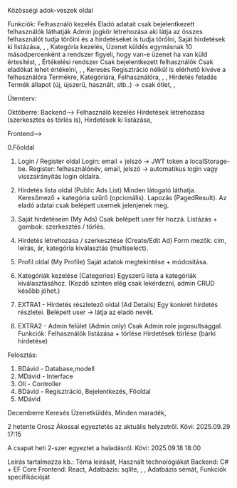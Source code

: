 Közösségi adok-veszek oldal

Funkciók:
Felhasználó kezelés
Eladó adatait csak bejelentkezett felhasználók láthatják
Admin jogkör létrehozása aki látja az összes felhasználót tudja törölni és a hirdetéseket is tudja törölni,
Saját hirdetések ki listázása,
,
,
Kategória kezelés,
Üzenet küldés egymásnak
10 másodpercenként a rendszer figyeli, hogy van-e üzenet ha van küld értesítést,
,
Értékelési rendszer
Csak bejelentkezett felhasználók
Csak eladókat lehet értékelni,
,
,
Keresés
Regisztráció nélkül is elérhető kivéve a felhasználóra
Termékre,
Kategóriára,
Felhasználóra,
,
,
Hirdetés feladás
Termék állapot (új, újszerű, használt, stb..) -> csak ötlet,
,

Ütemterv:

Októberre:
Backend-->
Felhasználó kezelés
Hirdetések létrehozása (szerkesztés és törlés is),
Hirdetések ki listázása,

Frontend-->

0.Főoldal

1. Login / Register oldal
Login: email + jelszó → JWT token a localStorage-be.
Register: felhasználónév, email, jelszó → automatikus login vagy visszairányítás login oldalra.

2. Hirdetés lista oldal (Public Ads List)
Minden látogató láthatja.
Keresőmező + kategória szűrő (opcionális).
Lapozás (PagedResult).
Az eladó adatai csak belépett usernek jelenjenek meg.

3. Saját hirdetéseim (My Ads)
Csak belépett user fér hozzá.
Listázás + gombok: szerkesztés / törlés.

4. Hirdetés létrehozása / szerkesztése (Create/Edit Ad)
Form mezők: cím, leírás, ár, kategória kiválasztás (multiselect).

5. Profil oldal (My Profile)
Saját adatok megtekintése + módosítása.

6. Kategóriák kezelése (Categories)
Egyszerű lista a kategóriák kiválasztásához.
(Kezdő szinten elég csak lekérdezni, admin CRUD később jöhet.)

7. EXTRA1 -  Hirdetés részletező oldal (Ad Details)
Egy konkrét hirdetés részletei.
Belépett user → látja az eladó nevét.

8. EXTRA2 - Admin felület (Admin only)
Csak Admin role jogosultsággal.
Funkciók:
Felhasználók listázása + törlése
Hirdetések törlése (bárki hirdetése)

Felosztás:

1. BDávid - Database,modell
2. MDávid - Interface 
3. Oli - Controller
4. BDávid - Regisztráció, Bejelentkezés, Főoldal
5. MDávid


Decemberre
Keresés
Üzenetküldés,
Minden maradék,


2 hetente Orosz Ákossal egyeztetés az aktuális helyzetről.
Kövi: 2025.09.29 17:15

A csapat heti 2-szer egyeztet a haladásról.
Kövi: 2025.09.18 18:00

Leírás tartalmazza kb.:
Téma leírását,
Használt technológiákat
Backend: C# + EF Core
Frontend: React,
Adatbázis: sqlite,
,
,
Adatbázis sémát,
Funkciók specifikációját


